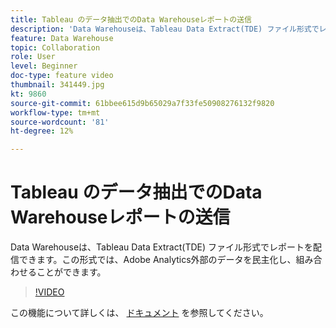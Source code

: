 ```yaml
---
title: Tableau のデータ抽出でのData Warehouseレポートの送信
description: 'Data Warehouseは、Tableau Data Extract(TDE) ファイル形式でレポートを配信できます。この形式では、Adobe Analytics外部のデータを民主化し、組み合わせることができます。 '
feature: Data Warehouse
topic: Collaboration
role: User
level: Beginner
doc-type: feature video
thumbnail: 341449.jpg
kt: 9860
source-git-commit: 61bbee615d9b65029a7f33fe50908276132f9820
workflow-type: tm+mt
source-wordcount: '81'
ht-degree: 12%

---
```


# Tableau のデータ抽出でのData Warehouseレポートの送信

Data Warehouseは、Tableau Data Extract(TDE) ファイル形式でレポートを配信できます。この形式では、Adobe Analytics外部のデータを民主化し、組み合わせることができます。

>[!VIDEO](https://video.tv.adobe.com/v/341449/?quality=12&learn=on)

この機能について詳しくは、 [ドキュメント](https://experienceleague.adobe.com/docs/analytics/export/data-warehouse/t-tableau.html?lang=en) を参照してください。